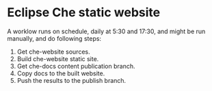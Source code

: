 # Eclipse Che static website

A worklow runs on schedule, daily at 5:30 and 17:30, and might be run manually, and do following steps:

1. Get che-website sources.
2.  Build che-website static site.
3. Get che-docs content publication branch.
4. Copy docs to the built website.
5. Push the results to the publish branch.
